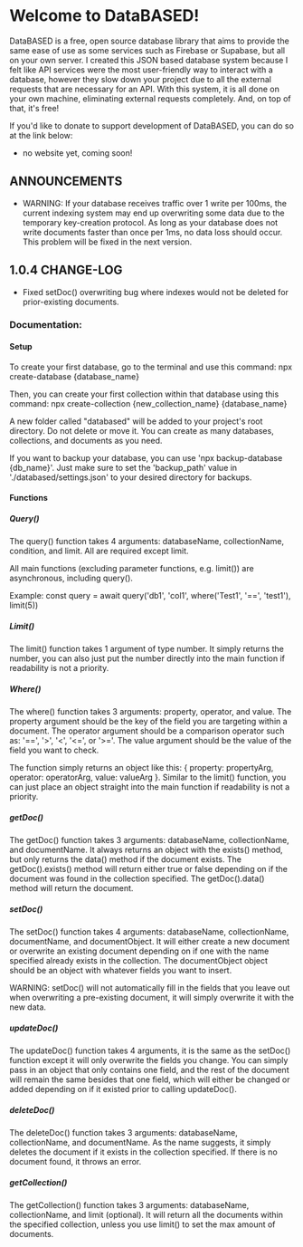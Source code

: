 

# Welcome to DataBASED!

DataBASED is a free, open source database library that aims to provide the same ease of use as some services such as Firebase or Supabase, but all on your own server.
I created this JSON based database system because I felt like API services were the most user-friendly way to interact with a database, however they slow down your project
due to all the external requests that are necessary for an API. With this system, it is all done on your own machine, eliminating external requests completely.
And, on top of that, it's free!

If you'd like to donate to support development of DataBASED, you can do so at the link below:
* no website yet, coming soon!

## ANNOUNCEMENTS
* WARNING: If your database receives traffic over 1 write per 100ms, the current indexing system may end up overwriting some data due to the temporary key-creation protocol.
    As long as your database does not write documents faster than once per 1ms, no data loss should occur. This problem will be fixed in the next version.

## 1.0.4 CHANGE-LOG
* Fixed setDoc() overwriting bug where indexes would not be deleted for prior-existing documents.

### Documentation:


#### Setup
To create your first database, go to the terminal and use this command:
npx create-database {database_name}

Then, you can create your first collection within that database using this command:
npx create-collection {new_collection_name} {database_name}

A new folder called "databased" will be added to your project's root directory. Do not delete or move it.
You can create as many databases, collections, and documents as you need.

If you want to backup your database, you can use 'npx backup-database {db_name}'.
Just make sure to set the 'backup_path' value in './databased/settings.json' to your desired directory for backups.

#### Functions

##### Query()
The query() function takes 4 arguments: databaseName, collectionName, condition, and limit.
All are required except limit.

All main functions (excluding parameter functions, e.g. limit()) are asynchronous, including query().

Example:
const query = await query('db1', 'col1', where('Test1', '==', 'test1'), limit(5))

##### Limit()
The limit() function takes 1 argument of type number.
It simply returns the number, you can also just put the number directly into the main function if readability is not a priority.

##### Where()
The where() function takes 3 arguments: property, operator, and value.
The property argument should be the key of the field you are targeting within a document.
The operator argument should be a comparison operator such as: '==', '>', '<', '<=', or '>='.
The value argument should be the value of the field you want to check.

The function simply returns an object like this: { property: propertyArg, operator: operatorArg, value: valueArg }.
Similar to the limit() function, you can just place an object straight into the main function if readability is not a priority.

##### getDoc()
The getDoc() function takes 3 arguments: databaseName, collectionName, and documentName.
It always returns an object with the exists() method, but only returns the data() method if the document exists.
The getDoc().exists() method will return either true or false depending on if the document was found in the collection specified.
The getDoc().data() method will return the document.

##### setDoc()
The setDoc() function takes 4 arguments: databaseName, collectionName, documentName, and documentObject.
It will either create a new document or overwrite an existing document depending on if one with the name specified already exists in the collection.
The documentObject object should be an object with whatever fields you want to insert.

WARNING: setDoc() will not automatically fill in the fields that you leave out when overwriting a pre-existing document, it will simply overwrite it with the new data.

##### updateDoc()
The updateDoc() function takes 4 arguments, it is the same as the setDoc() function except it will only overwrite the fields you change.
You can simply pass in an object that only contains one field, and the rest of the document will remain the same besides that one field,
which will either be changed or added depending on if it existed prior to calling updateDoc().

##### deleteDoc()
The deleteDoc() function takes 3 arguments: databaseName, collectionName, and documentName.
As the name suggests, it simply deletes the document if it exists in the collection specified.
If there is no document found, it throws an error.

##### getCollection()
The getCollection() function takes 3 arguments: databaseName, collectionName, and limit (optional).
It will return all the documents within the specified collection, unless you use limit() to set the max amount of documents.